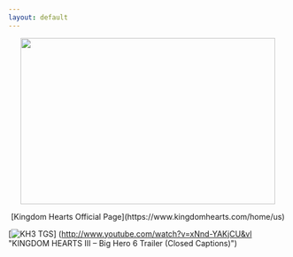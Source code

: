 ```yaml
---
layout: default
---
```


<p align="center">
  <img width="460" height="300" src="https://vignette.wikia.nocookie.net/disney/images/f/f5/Kingdom_Hearts_III_Logo.png/revision/latest/scale-to-width-down/516?cb=20130625151326"> </p>

<p align="center"> [Kingdom Hearts Official Page](https://www.kingdomhearts.com/home/us)

[![KH3 TGS](http://img.youtube.com/vi/xNnd-YAKjCU&vl/0.jpg)]
(http://www.youtube.com/watch?v=xNnd-YAKjCU&vl "KINGDOM HEARTS III – Big Hero 6 Trailer (Closed Captions)")

